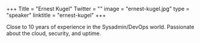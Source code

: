 +++
Title = "Ernest Kugel"
Twitter = ""
image = "ernest-kugel.jpg"
type = "speaker"
linktitle = "ernest-kugel"
+++

Close to 10 years of experience in the Sysadmin/DevOps world. Passionate about the cloud, security, and uptime.
